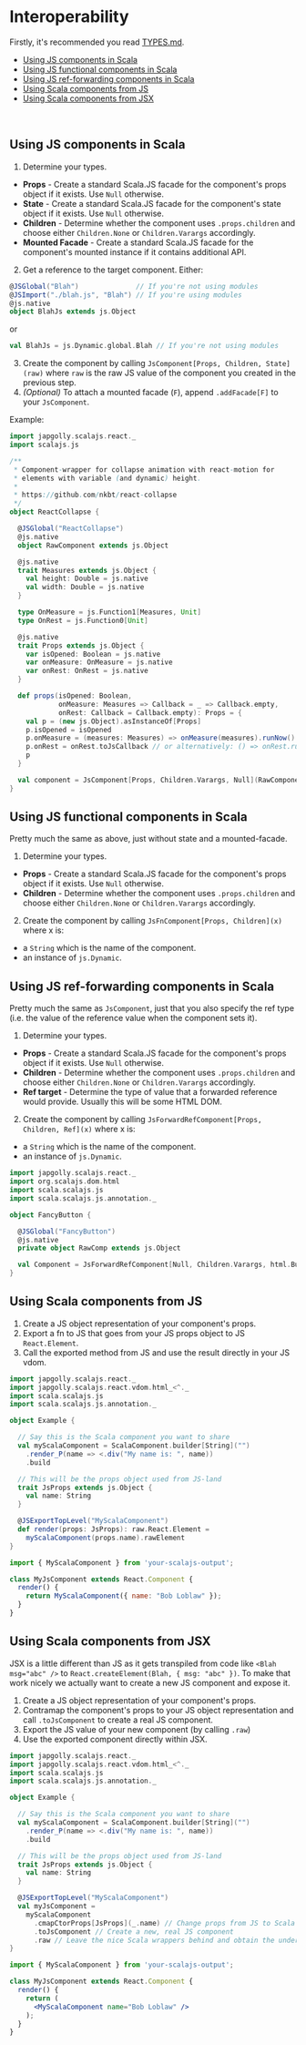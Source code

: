 # Interoperability

Firstly, it's recommended you read [TYPES.md](TYPES.md).

- [Using JS components in Scala](#using-js-components-in-scala)
- [Using JS functional components in Scala](#using-js-functional-components-in-scala)
- [Using JS ref-forwarding components in Scala](#using-js-ref-forwarding-components-in-scala)
- [Using Scala components from JS](#using-scala-components-from-js)
- [Using Scala components from JSX](#using-scala-components-from-jsx)

<br>


## Using JS components in Scala

1. Determine your types.
  * **Props** - Create a standard Scala.JS facade for the component's props object if it exists. Use `Null` otherwise.
  * **State** - Create a standard Scala.JS facade for the component's state object if it exists. Use `Null` otherwise.
  * **Children** - Determine whether the component uses `.props.children` and choose either `Children.None` or `Children.Varargs` accordingly.
  * **Mounted Facade** - Create a standard Scala.JS facade for the component's mounted instance if it contains additional API.
2. Get a reference to the target component. Either:
  ```scala
  @JSGlobal("Blah")              // If you're not using modules
  @JSImport("./blah.js", "Blah") // If you're using modules
  @js.native
  object BlahJs extends js.Object
  ```
  or
  ```scala
  val BlahJs = js.Dynamic.global.Blah // If you're not using modules
  ```
3. Create the component by calling `JsComponent[Props, Children, State](raw)` where `raw`
  is the raw JS value of the component you created in the previous step.
4. *(Optional)* To attach a mounted facade (`F`), append `.addFacade[F]` to your `JsComponent`.

Example:
```scala
import japgolly.scalajs.react._
import scalajs.js

/**
 * Component-wrapper for collapse animation with react-motion for
 * elements with variable (and dynamic) height.
 *
 * https://github.com/nkbt/react-collapse
 */
object ReactCollapse {

  @JSGlobal("ReactCollapse")
  @js.native
  object RawComponent extends js.Object

  @js.native
  trait Measures extends js.Object {
    val height: Double = js.native
    val width: Double = js.native
  }

  type OnMeasure = js.Function1[Measures, Unit]
  type OnRest = js.Function0[Unit]

  @js.native
  trait Props extends js.Object {
    var isOpened: Boolean = js.native
    var onMeasure: OnMeasure = js.native
    var onRest: OnRest = js.native
  }

  def props(isOpened: Boolean,
            onMeasure: Measures => Callback = _ => Callback.empty,
            onRest: Callback = Callback.empty): Props = {
    val p = (new js.Object).asInstanceOf[Props]
    p.isOpened = isOpened
    p.onMeasure = (measures: Measures) => onMeasure(measures).runNow()
    p.onRest = onRest.toJsCallback // or alternatively: () => onRest.runNow()
    p
  }

  val component = JsComponent[Props, Children.Varargs, Null](RawComponent)
}
```


## Using JS functional components in Scala

Pretty much the same as above, just without state and a mounted-facade.

1. Determine your types.
  * **Props** - Create a standard Scala.JS facade for the component's props object if it exists. Use `Null` otherwise.
  * **Children** - Determine whether the component uses `.props.children` and choose either `Children.None` or `Children.Varargs` accordingly.
2. Create the component by calling `JsFnComponent[Props, Children](x)` where x is:
  * a `String` which is the name of the component.
  * an instance of `js.Dynamic`.


## Using JS ref-forwarding components in Scala

Pretty much the same as `JsComponent`, just that you also specify the ref type
(i.e. the value of the reference value when the component sets it).

1. Determine your types.
  * **Props** - Create a standard Scala.JS facade for the component's props object if it exists. Use `Null` otherwise.
  * **Children** - Determine whether the component uses `.props.children` and choose either `Children.None` or `Children.Varargs` accordingly.
  * **Ref target** - Determine the type of value that a forwarded reference would provide. Usually this will be some HTML DOM.
2. Create the component by calling `JsForwardRefComponent[Props, Children, Ref](x)` where x is:
  * a `String` which is the name of the component.
  * an instance of `js.Dynamic`.

```scala
import japgolly.scalajs.react._
import org.scalajs.dom.html
import scala.scalajs.js
import scala.scalajs.js.annotation._

object FancyButton {

  @JSGlobal("FancyButton")
  @js.native
  private object RawComp extends js.Object

  val Component = JsForwardRefComponent[Null, Children.Varargs, html.Button](RawComp)
}
```


## Using Scala components from JS

1. Create a JS object representation of your component's props.
2. Export a fn to JS that goes from your JS props object to JS `React.Element`.
3. Call the exported method from JS and use the result directly in your JS vdom.

```scala
import japgolly.scalajs.react._
import japgolly.scalajs.react.vdom.html_<^._
import scala.scalajs.js
import scala.scalajs.js.annotation._

object Example {

  // Say this is the Scala component you want to share
  val myScalaComponent = ScalaComponent.builder[String]("")
    .render_P(name => <.div("My name is: ", name))
    .build

  // This will be the props object used from JS-land
  trait JsProps extends js.Object {
    val name: String
  }

  @JSExportTopLevel("MyScalaComponent")
  def render(props: JsProps): raw.React.Element =
    myScalaComponent(props.name).rawElement
}
```

```js
import { MyScalaComponent } from 'your-scalajs-output';

class MyJsComponent extends React.Component {
  render() {
    return MyScalaComponent({ name: "Bob Loblaw" });
  }
}
```


## Using Scala components from JSX

JSX is a little different than JS as it gets transpiled from code like
`<Blah msg="abc" />` to `React.createElement(Blah, { msg: "abc" })`.
To make that work nicely we actually want to create a new JS component and expose it.

1. Create a JS object representation of your component's props.
2. Contramap the component's props to your JS object representation and call `.toJsComponent` to create a real JS component.
3. Export the JS value of your new component (by calling `.raw`)
4. Use the exported component directly within JSX.

```scala
import japgolly.scalajs.react._
import japgolly.scalajs.react.vdom.html_<^._
import scala.scalajs.js
import scala.scalajs.js.annotation._

object Example {

  // Say this is the Scala component you want to share
  val myScalaComponent = ScalaComponent.builder[String]("")
    .render_P(name => <.div("My name is: ", name))
    .build

  // This will be the props object used from JS-land
  trait JsProps extends js.Object {
    val name: String
  }

  @JSExportTopLevel("MyScalaComponent")
  val myJsComponent =
    myScalaComponent
      .cmapCtorProps[JsProps](_.name) // Change props from JS to Scala
      .toJsComponent // Create a new, real JS component
      .raw // Leave the nice Scala wrappers behind and obtain the underlying JS value
}
```

```jsx
import { MyScalaComponent } from 'your-scalajs-output';

class MyJsComponent extends React.Component {
  render() {
    return (
      <MyScalaComponent name="Bob Loblaw" />
    );
  }
}
```

